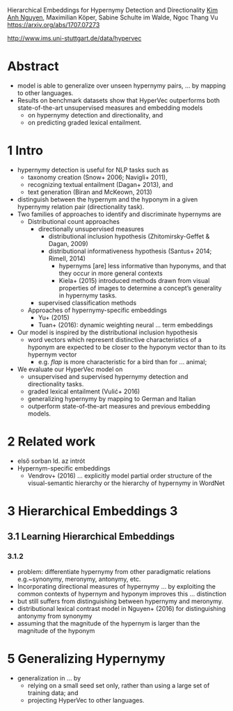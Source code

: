 Hierarchical Embeddings for Hypernymy Detection and Directionality
[Kim Anh Nguyen](http://www.ims.uni-stuttgart.de/institut/mitarbeiter/anhnk/index.en.html),
Maximilian Köper, Sabine Schulte im Walde, Ngoc Thang Vu
https://arxiv.org/abs/1707.07273

http://www.ims.uni-stuttgart.de/data/hypervec

# Abstract

* model is able to generalize over unseen hypernymy pairs, ... by mapping to
  other languages.
* Results on benchmark datasets show that HyperVec outperforms both
  state-of-the-art unsupervised measures and embedding models
  * on hypernymy detection and directionality, and
  * on predicting graded lexical entailment.

# 1 Intro

* hypernymy detection is useful for NLP tasks such as
  * taxonomy creation (Snow+ 2006; Navigli+ 2011),
  * recognizing textual entailment (Dagan+ 2013), and
  * text generation (Biran and McKeown, 2013)
* distinguish between the hypernym and the hyponym in a given hypernymy
  relation pair (directionality task).
* Two families of approaches to identify and discriminate hypernyms are
  * Distributional count approaches
    * directionally unsupervised measures
      * distributional inclusion hypothesis (Zhitomirsky-Geffet & Dagan, 2009)
      * distributional informativeness hypothesis
        (Santus+ 2014; Rimell, 2014)
        * hypernyms [are] less informative than hyponyms, and that they occur
          in more general contexts
        * Kiela+ (2015) introduced methods drawn from visual properties
          of images to determine a concept’s generality in hypernymy tasks.
    * supervised classification methods
  * Approaches of hypernymy-specific embeddings
    * Yu+ (2015)
    * Tuan+ (2016): dynamic weighting neural ... term embeddings
* Our model is inspired by the distributional inclusion hypothesis
  * word vectors which represent distinctive characteristics of a hyponym are
    expected to be closer to the hyponym vector than to its hypernym vector
    * e.g. _flap_ is more characteristic for a bird than for ...  animal;
* We evaluate our HyperVec model on
  * unsupervised and supervised hypernymy detection and directionality tasks.
  * graded lexical entailment (Vulić+ 2016)
  * generalizing hypernymy by mapping to German and Italian
  * outperform state-of-the-art measures and previous embedding models.

# 2 Related work

* első sorban ld. az intrót
* Hypernym-specific embeddings
  * Vendrov+ (2016) ... explicitly model partial order structure of the
    visual-semantic hierarchy or the hierarchy of hypernymy in WordNet

# 3 Hierarchical Embeddings 3

## 3.1 Learning Hierarchical Embeddings

### 3.1.2

* problem: differentiate hypernymy from other paradigmatic relations
  e.g.~synonymy, meronymy, antonymy, etc.
* Incorporating directional measures of hypernymy ... by exploiting the common
  contexts of hypernym and hyponym improves this ...  distinction
* but still suffers from distinguishing between hypernymy and meronymy.
* distributional lexical contrast model in Nguyen+ (2016) for
  distinguishing antonymy from synonymy
* assuming that the magnitude of the hypernym is larger than the magnitude of
  the hyponym

# 5 Generalizing Hypernymy

* generalization in ... by
  * relying on a small seed set only, rather than using a large set of training data; and
  * projecting HyperVec to other languages.

